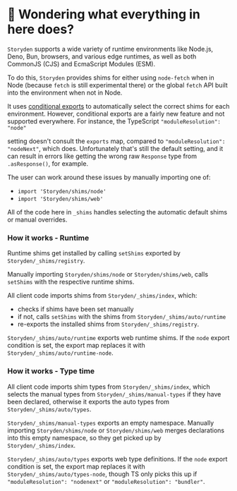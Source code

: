 # 👋 Wondering what everything in here does?

`Storyden` supports a wide variety of runtime environments like Node.js, Deno, Bun, browsers, and various
edge runtimes, as well as both CommonJS (CJS) and EcmaScript Modules (ESM).

To do this, `Storyden` provides shims for either using `node-fetch` when in Node (because `fetch` is still experimental there) or the global `fetch` API built into the environment when not in Node.

It uses [conditional exports](https://nodejs.org/api/packages.html#conditional-exports) to
automatically select the correct shims for each environment. However, conditional exports are a fairly new
feature and not supported everywhere. For instance, the TypeScript `"moduleResolution": "node"`

setting doesn't consult the `exports` map, compared to `"moduleResolution": "nodeNext"`, which does.
Unfortunately that's still the default setting, and it can result in errors like
getting the wrong raw `Response` type from `.asResponse()`, for example.

The user can work around these issues by manually importing one of:

- `import 'Storyden/shims/node'`
- `import 'Storyden/shims/web'`

All of the code here in `_shims` handles selecting the automatic default shims or manual overrides.

### How it works - Runtime

Runtime shims get installed by calling `setShims` exported by `Storyden/_shims/registry`.

Manually importing `Storyden/shims/node` or `Storyden/shims/web`, calls `setShims` with the respective runtime shims.

All client code imports shims from `Storyden/_shims/index`, which:

- checks if shims have been set manually
- if not, calls `setShims` with the shims from `Storyden/_shims/auto/runtime`
- re-exports the installed shims from `Storyden/_shims/registry`.

`Storyden/_shims/auto/runtime` exports web runtime shims.
If the `node` export condition is set, the export map replaces it with `Storyden/_shims/auto/runtime-node`.

### How it works - Type time

All client code imports shim types from `Storyden/_shims/index`, which selects the manual types from `Storyden/_shims/manual-types` if they have been declared, otherwise it exports the auto types from `Storyden/_shims/auto/types`.

`Storyden/_shims/manual-types` exports an empty namespace.
Manually importing `Storyden/shims/node` or `Storyden/shims/web` merges declarations into this empty namespace, so they get picked up by `Storyden/_shims/index`.

`Storyden/_shims/auto/types` exports web type definitions.
If the `node` export condition is set, the export map replaces it with `Storyden/_shims/auto/types-node`, though TS only picks this up if `"moduleResolution": "nodenext"` or `"moduleResolution": "bundler"`.
